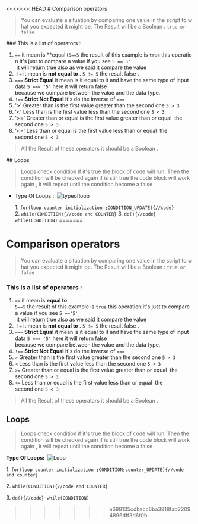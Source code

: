 <<<<<<< HEAD
# Comparison operators

> You can evaluate a situation by comparing one value in the script to what you expected it might be. The Result will be a Boolean : `true or false`

### This is a list of operators :

1. `==` it mean is **equal t`5==5` the result of this example is `true` this operation it's just to compare a value if you see `5 =='5' ` it will return true also as we said it compare the value
1.   `!=` it mean is **not equal to** . `5 != 5` the result false .
1. `===` **Strict Equal** it mean is it equal to it and have the same type of input data `5 === '5'` here it will return false because we compare between the value and the data type.
1. `!==` **Strict Not Equal** it's do the inverse of `===` 
1. '>' Greater than is the first value greater than the second one `5 > 3` 
1. '<' Less than is the first value less than the second one `5 < 3`
1. '>=' Greater than or equal is the first value greater than or equal  the second one `5 > 3`
1. '<=' Less than or equal is the first value less than or equal  the second one `5 < 3`



> All the Result of these operators it should be a Boolean .

## Loops

> Loops check condition if it's true the block of code will run. Then the condition will be checked again if is still true the code block will work again , it will repeat until the condition become a false

- Type Of Loops : 
  ![typeofloop](https://mohdazzam.github.io/reading-notes/typepfloop.png)

  1. `for(loop counter initialization ;CONDITION_UPDATE){//code}`
  2. `while(CONDITION){//code and COUNTER}`
  3. `do(){//code} while(CONDITION)`
=======
# Comparison operators

> You can evaluate a situation by comparing one value in the script to what you expected it might be. The Result will be a Boolean : `true or false`


### This is a list of operators :

1. `==` it mean is **equal to** `5==5` the result of this example is `true` this operation it's just to compare a value if you see `5 =='5' ` it will return true also as we said it compare the value
1.   `!=` it mean is **not equal to** . `5 != 5` the result false .
1. `===` **Strict Equal** it mean is it equal to it and have the same type of input data `5 === '5'` here it will return false because we compare between the value and the data type.
1. `!==` **Strict Not Equal** it's do the inverse of `===` 
1. `>` Greater than is the first value greater than the second one `5 > 3` 
1. `<` Less than is the first value less than the second one `5 < 3`
1. `>=` Greater than or equal is the first value greater than or equal  the second one `5 > 3`
1. `<=` Less than or equal is the first value less than or equal  the second one `5 < 3`



> All the Result of these operators it should be a Boolean .

## Loops

> Loops check condition if it's true the block of code will run. Then the condition will be checked again if is still true the code block will work again , it will repeat until the condition become a false

**Type Of Loops:** 
  ![Loop](https://mohdazzam.github.io/reading-notes/typeofloop.png)

  1. `for(loop counter initialization ;CONDITION;counter_UPDATE){//code and counter}`
  
  2. `while(CONDITION){//code and COUNTER}`
  
  3. `do(){//code} while(CONDITION)`
>>>>>>> a688135cdbacc6ba3918fab22094896dff3d6f0b
